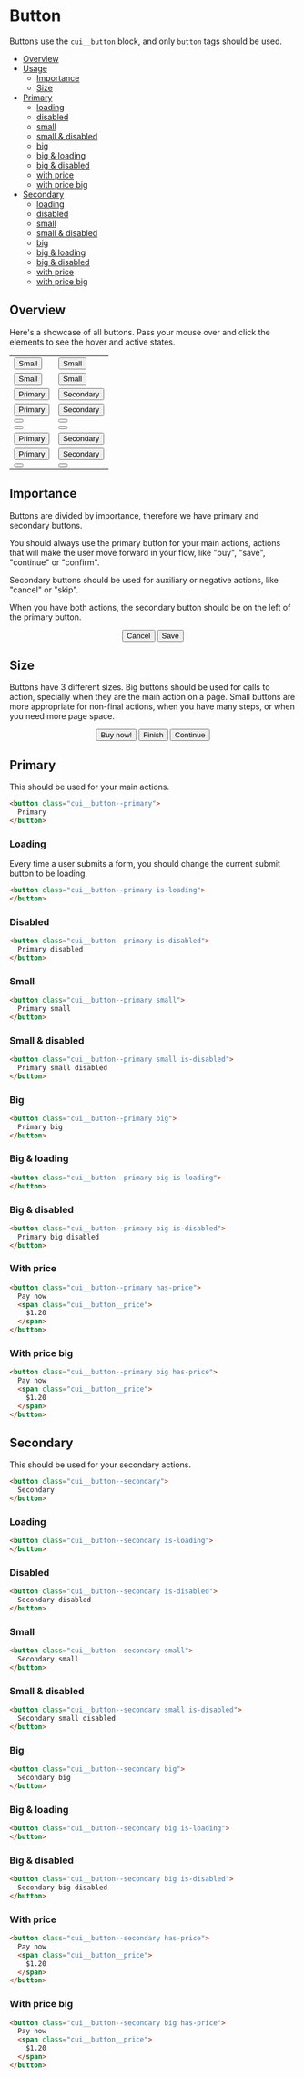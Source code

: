 # Button

Buttons use the `cui__button` block, and only `button` tags should be used.

- [Overview](#Button/overview)
- [Usage](#Button/usage)
	- [Importance](#Button/usage/importance)
	- [Size](#Button/usage/size)
- [Primary](#Button/primary)
	- [loading](#Button/primary/loading)
	- [disabled](#Button/primary/disabled)
	- [small](#Button/primary/small)
	- [small & disabled](#Button/primary/small/disabled)
	- [big](#Button/primary/big)
	- [big & loading](#Button/primary/big/loading)
	- [big & disabled](#Button/primary/big/disabled)
	- [with price](#Button/primary/price)
	- [with price big](#Button/primary/price/big)
- [Secondary](#Button/secondary)
	- [loading](#Button/secondary/loading)
	- [disabled](#Button/secondary/disabled)
	- [small](#Button/secondary/small)
	- [small & disabled](#Button/secondary/small/disabled)
	- [big](#Button/secondary/big)
	- [big & loading](#Button/secondary/big/loading)
	- [big & disabled](#Button/secondary/big/disabled)
	- [with price](#Button/secondary/price)
	- [with price big](#Button/secondary/price/big)

<a name="Button/overview"></a>
## Overview

Here's a showcase of all buttons. Pass your mouse over and click the elements to see the hover and active states.

<table cellspacing="0" cellpadding="0">
	<tr>
		<td>
			<button class="cui__button--primary small">
				Small
			</button>
		</td>
		<td>
			<button class="cui__button--secondary small">
				Small
			</button>
		</td>
	</tr>
	<tr>
		<td>
			<button class="cui__button--primary small is-disabled">
				Small
			</button>
		</td>
		<td>
			<button class="cui__button--secondary small is-disabled">
				Small
			</button>
		</td>
	</tr>
	<tr>
		<td>
			<button class="cui__button--primary">
				Primary
			</button>
		</td>
		<td>
			<button class="cui__button--secondary">
				Secondary
			</button>
		</td>
	</tr>
	<tr>
		<td>
			<button class="cui__button--primary is-disabled">
				Primary
			</button>
		</td>
		<td>
			<button class="cui__button--secondary is-disabled">
				Secondary
			</button>
		</td>
	</tr>
	<tr>
		<td>
			<button class="cui__button--primary small is-loading">
			</button>
		</td>
		<td>
			<button class="cui__button--secondary small is-loading">
			</button>
		</td>
	</tr>
	<tr>
		<td>
			<button class="cui__button--primary is-loading">
			</button>
		</td>
		<td>
			<button class="cui__button--secondary is-loading">
			</button>
		</td>
	</tr>
	<tr>
		<td>
			<button class="cui__button--primary big">
				Primary
			</button>
		</td>
		<td>
			<button class="cui__button--secondary big">
				Secondary
			</button>
		</td>
	</tr>
	<tr>
		<td>
			<button class="cui__button--primary big is-disabled">
				Primary
			</button>
		</td>
		<td>
			<button class="cui__button--secondary big is-disabled">
				Secondary
			</button>
		</td>
	</tr>
	<tr>
		<td>
			<button class="cui__button--primary big is-loading">
			</button>
		</td>
		<td>
			<button class="cui__button--secondary big is-loading">
			</button>
		</td>
	</tr>
</table>

<a name="Button/usage/importance"></a>
## Importance

Buttons are divided by importance, therefore we have primary and secondary buttons.

You should always use the primary button for your main actions, actions that will make the user move forward in your flow, like "buy", "save", "continue" or "confirm".

Secondary buttons should be used for auxiliary or negative actions, like "cancel" or "skip".

When you have both actions, the secondary button should be on the left of the primary button.

<div class="example-block" style="text-align: center;">
	<div class="example">
		<button class="cui__button--secondary">
			Cancel
		</button>
		<button class="cui__button--primary">
			Save
		</button>
	</div>
</div>

<a name="Button/usage/size"></a>
## Size

Buttons have 3 different sizes. Big buttons should be used for calls to action, specially when they are the main action on a page. Small buttons are more appropriate for non-final actions, when you have many steps, or when you need more page space.

<div class="example-block" style="text-align: center;">
	<div class="example">
		<button class="cui__button--primary big">
			Buy now!
		</button>
		<button class="cui__button--primary">
			Finish
		</button>
		<button class="cui__button--primary small">
			Continue
		</button>
	</div>
</div>

<a name="Button/primary"></a>
## Primary

This should be used for your main actions.

```html
<button class="cui__button--primary">
  Primary
</button>
```

<a name="Button/primary/loading"></a>
### Loading

Every time a user submits a form, you should change the current submit button to be loading.

```html
<button class="cui__button--primary is-loading">
</button>
```

<a name="Button/primary/disabled"></a>
### Disabled

```html
<button class="cui__button--primary is-disabled">
  Primary disabled
</button>
```

<a name="Button/primary/small"></a>
### Small

```html
<button class="cui__button--primary small">
  Primary small
</button>
```

<a name="Button/primary/small/disabled"></a>
### Small & disabled

```html
<button class="cui__button--primary small is-disabled">
  Primary small disabled
</button>
```

<a name="Button/primary/big"></a>
### Big

```html
<button class="cui__button--primary big">
  Primary big
</button>
```

<a name="Button/primary/big/loading"></a>
### Big & loading

```html
<button class="cui__button--primary big is-loading">
</button>
```

<a name="Button/primary/big/disabled"></a>
### Big & disabled

```html
<button class="cui__button--primary big is-disabled">
  Primary big disabled
</button>
```

<a name="Button/primary/price"></a>
### With price

```html
<button class="cui__button--primary has-price">
  Pay now
  <span class="cui__button__price">
    $1.20
  </span>
</button>
```

<a name="Button/primary/price/big"></a>
### With price big

```html
<button class="cui__button--primary big has-price">
  Pay now
  <span class="cui__button__price">
    $1.20
  </span>
</button>
```



<a name="Button/secondary"></a>
## Secondary

This should be used for your secondary actions.

```html
<button class="cui__button--secondary">
  Secondary
</button>
```

<a name="Button/secondary/loading"></a>
### Loading

```html
<button class="cui__button--secondary is-loading">
</button>
```

<a name="Button/secondary/disabled"></a>
### Disabled

```html
<button class="cui__button--secondary is-disabled">
  Secondary disabled
</button>
```

<a name="Button/secondary/small"></a>
### Small

```html
<button class="cui__button--secondary small">
  Secondary small
</button>
```

<a name="Button/secondary/small/disabled"></a>
### Small & disabled

```html
<button class="cui__button--secondary small is-disabled">
  Secondary small disabled
</button>
```

<a name="Button/secondary/big"></a>
### Big

```html
<button class="cui__button--secondary big">
  Secondary big
</button>
```

<a name="Button/secondary/big/loading"></a>
### Big & loading

```html
<button class="cui__button--secondary big is-loading">
</button>
```

<a name="Button/secondary/big/disabled"></a>
### Big & disabled

```html
<button class="cui__button--secondary big is-disabled">
  Secondary big disabled
</button>
```

<a name="Button/secondary/price"></a>
### With price

```html
<button class="cui__button--secondary has-price">
  Pay now
  <span class="cui__button__price">
    $1.20
  </span>
</button>
```

<a name="Button/secondary/price/big"></a>
### With price big

```html
<button class="cui__button--secondary big has-price">
  Pay now
  <span class="cui__button__price">
    $1.20
  </span>
</button>
```
